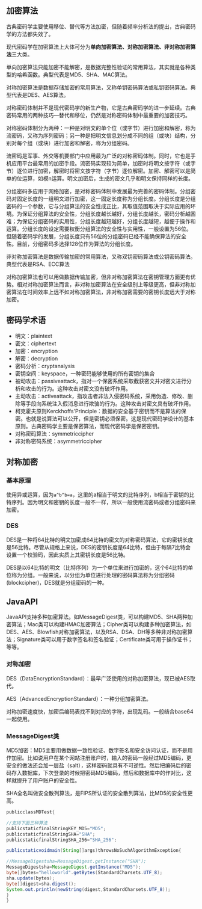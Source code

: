 ## 加密算法

古典密码学主要使用移位、替代等方法加密，但随着频率分析法的提出，古典密码学的方法都失效了。

现代密码学在加密算法上大体可分为**单向加密算法、对称加密算法、非对称加密算法**三大类。

单向加密算法只能加密不能解密，是数据完整性验证的常用算法，其实就是各种类型的哈希函数。典型代表是MD5、SHA、MAC算法。

对称加密算法是数据存储加密的常用算法，又称单钥密码算法或私钥密码算法。典型代表是DES、AES算法。

对称密码体制并不是现代密码学的新生产物，它是古典密码学的进一步延续。古典密码常用的两种技巧—替代和移位，仍然是对称密码体制中最重要的加密技巧。

对称密码体制分为两种：一种是对明文的单个位（或字节）进行加密和解密，称为流密码，又称为序列密码；另一种是把明文信息划分成不同的组（或块）结构，分别对每个组（或块）进行加密和解密，称为分组密码。

流密码是军事、外交等机要部门中应用最为广泛的对称密码体制。同时，它也是手机应用平台最常用的加密手段。流密码实现较为简单，加密时将明文按字符（或字节）逐位进行加密，解密时将密文按字符（字节）逐位解密。加密、解密可以是简单的位运算，如模n运算。明文加密后，生成的密文几乎和明文保持同样的长度。

分组密码多应用于网络加密，是对称密码体制中发展最为完善的密码体制。分组密码对固定长度的一组明文进行加密，这一固定长度称为分组长度。分组长度是分组密码的一个参数，它与分组算法的安全性成正比，其取值范围取决于实际应用的环境。为保证分组算法的安全性，分组长度越长越好，分组长度越长，密码分析越困难；为保证分组密码的实用性，分组长度越短越好，分组长度越短，越便于操作和运算。分组长度的设定需要权衡分组算法的安全性与实用性，一般设置为56位。但随着密码学的发展，分组长度只有56位的分组密码已经不能确保算法的安全性。目前，分组密码多选择128位作为算法的分组长度。

非对称加密算法是数据传输加密的常用算法，又称双钥密码算法或公钥密码算法。典型代表是RSA、ECC算法

对称加密算法也可以用做数据传输加密，但非对称加密算法在密钥管理方面更有优势。相对对称加密算法而言，非对称加密算法在安全级别上等级更高，但非对称加密算法在时间效率上远不如对称加密算法，非对称加密需要的密钥长度远大于对称加密。

## 密码学术语

* 明文：plaintext
* 密文：ciphertext
* 加密：encryption
* 解密：decryption
* 密码分析：cryptanalysis
* 密钥空间：keyspace，一种密码能够使用的所有密钥的集合
* 被动攻击：passiveattack，指对一个保密系统采取截获密文并对密文进行分析和攻击的行为。这种攻击对密文没有破坏作用。
* 主动攻击：activeattack，指攻击者非法入侵密码系统，采用伪造、修改、删除等手段向系统注入假消息进行欺骗的行为。这种攻击对密文具有破坏作用。
* 柯克霍夫原则Kerckhoffs'Principle：数据的安全基于密钥而不是算法的保密。也就是说算法可以公开，但是密钥必须保密。这是现代密码学设计的基本原则。古典密码学主要是保密算法，而现代密码学是保密密钥。
* 对称密码算法：symmetriccipher
* 非对称密码系统：asymmetriccipher

## 对称加密

### 基本原理

使用异或运算，因为`a^b^b=a`，这里的a相当于明文的比特序列，b相当于密钥的比特序列。因为明文和密钥的长度一般不一样，所以一般使用流密码或者分组密码来加密。

### DES

DES是一种将64比特的明文加密成64比特的密文的对称密码算法，它的密钥长度是56比特。尽管从规格上来说，DES的密钥长度是64比特，但由于每隔7比特会设置一个校验码，因此实质上其密钥长度是56比特。

DES是以64比特的明文（比特序列）为一个单位来进行加密的，这个64比特的单位称为分组。一般来说，以分组为单位进行处理的密码算法称为分组密码(blockcipher)，DES就是分组密码的一种。

## JavaAPI

JavaAPI支持多种加密算法。如MessageDigest类，可以构建MD5、SHA两种加密算法；Mac类可以构建HMAC加密算法；Cipher类可以构建多种加密算法，如DES、AES、Blowfish对称加密算法，以及RSA、DSA、DH等多种非对称加密算法；Signature类可以用于数字签名和签名验证；Certificate类可用于操作证书；等等。

### 对称加密

DES（DataEncryptionStandard）：最早广泛使用的对称加密算法，现已被AES取代。

AES（AdvancedEncryptionStandard）：一种分组加密算法。

对称加密速度快，加密后编码表找不到对应的字符，出现乱码。一般结合base64一起使用。

### MessageDigest类

MD5加密：MD5主要用做数据一致性验证、数字签名和安全访问认证，而不是用作加密。比如说用户在某个网站注册账户时，输入的密码一般经过MD5编码，更安全的做法还会加一层盐（salt），这样密码就具有不可逆性。然后把编码后的密码存入数据库，下次登录的时候把密码MD5编码，然后和数据库中的作对比，这样就提升了用户账户的安全性。

SHA全名叫做安全散列算法，是FIPS所认证的安全散列算法，比MD5的安全性更高。

```java
publicclassMDTest{

//支持下面三种算法
publicstaticfinalStringKEY_MD5="MD5";
publicstaticfinalStringSHA="SHA";
publicstaticfinalStringSHA_256="SHA_256";

publicstaticvoidmain(String[]args)throwsNoSuchAlgorithmException{

//MessageDigestsha=MessageDigest.getInstance("SHA");
MessageDigestsha=MessageDigest.getInstance("MD5");
byte[]bytes="helloworld".getBytes(StandardCharsets.UTF_8);
sha.update(bytes);
byte[]digest=sha.digest();
System.out.println(newString(digest,StandardCharsets.UTF_8));
}
}
```

